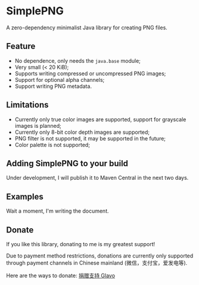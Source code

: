 # SimplePNG

A zero-dependency minimalist Java library for creating PNG files.

## Feature

* No dependence, only needs the `java.base` module;
* Very small (< 20 KiB);
* Supports writing compressed or uncompressed PNG images;
* Support for optional alpha channels;
* Support writing PNG metadata.

## Limitations 

* Currently only true color images are supported, support for grayscale images is planned;
* Currently only 8-bit color depth images are supported;
* PNG filter is not supported, it may be supported in the future;
* Color palette is not supported;


## Adding SimplePNG to your build

Under development, I will publish it to Maven Central in the next two days.

## Examples

Wait a moment, I'm writing the document.

## Donate

If you like this library, donating to me is my greatest support!

Due to payment method restrictions, donations are currently only supported through payment channels in Chinese mainland (微信，支付宝，爱发电等).

Here are the ways to donate: [捐赠支持 Glavo](https://donate.glavo.site/)
